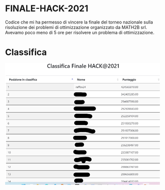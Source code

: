 # FINALE-HACK-2021
Codice che mi ha permesso di vincere la finale del torneo nazionale sulla risoluzione dei problemi di ottimizzazione organizzato da MATH2B srl.
Avevamo poco meno di 5 ore per risolvere un problema di ottimizzazione.
# Classifica
![screen.jpg](https://github.com/Raffo24/FINALE-HACK-2021/blob/main/screen.jpg)
